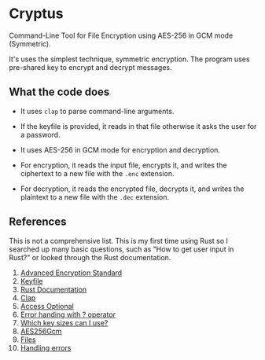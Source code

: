 # Cryptus

Command-Line Tool for File Encryption using AES-256 in GCM mode (Symmetric).

It's uses the simplest technique, symmetric encryption. The program uses pre-shared key to encrypt and decrypt messages.

## What the code does

- It uses `clap` to parse command-line arguments.

- If the keyfile is provided, it reads in that file otherwise it asks the user for a password.

- It uses AES-256 in GCM mode for encryption and decryption.

- For encryption, it reads the input file, encrypts it, and writes the ciphertext to a new file with the `.enc` extension.

- For decryption, it reads the encrypted file, decrypts it, and writes the plaintext to a new file with the `.dec` extension.

## References

This is not a comprehensive list. This is my first time using Rust so I searched up many basic questions, such as "How to get user input in Rust?" or looked through the Rust documentation.

1. [Advanced Encryption Standard](https://en.wikipedia.org/wiki/Advanced_Encryption_Standard)
2. [Keyfile](https://en.wikipedia.org/wiki/Keyfile)
3. [Rust Documentation](https://doc.rust-lang.org/book/)
4. [Clap](https://docs.rs/clap/latest/clap/)
5. [Access Optional](https://doc.rust-lang.org/nightly/core/option/enum.Option.html)
6. [Error handing with ? operator](https://stackoverflow.com/questions/42917566/what-is-this-question-mark-operator-about)
7. [Which key sizes can I use?](https://help.salesforce.com/s/articleView?id=001117903&type=1)
8. [AES256Gcm](https://docs.rs/aes-gcm/latest/aes_gcm/)
9. [Files](https://doc.rust-lang.org/std/fs/struct.File.html)
10. [Handling errors](https://doc.rust-lang.org/book/ch09-02-recoverable-errors-with-result.html)
